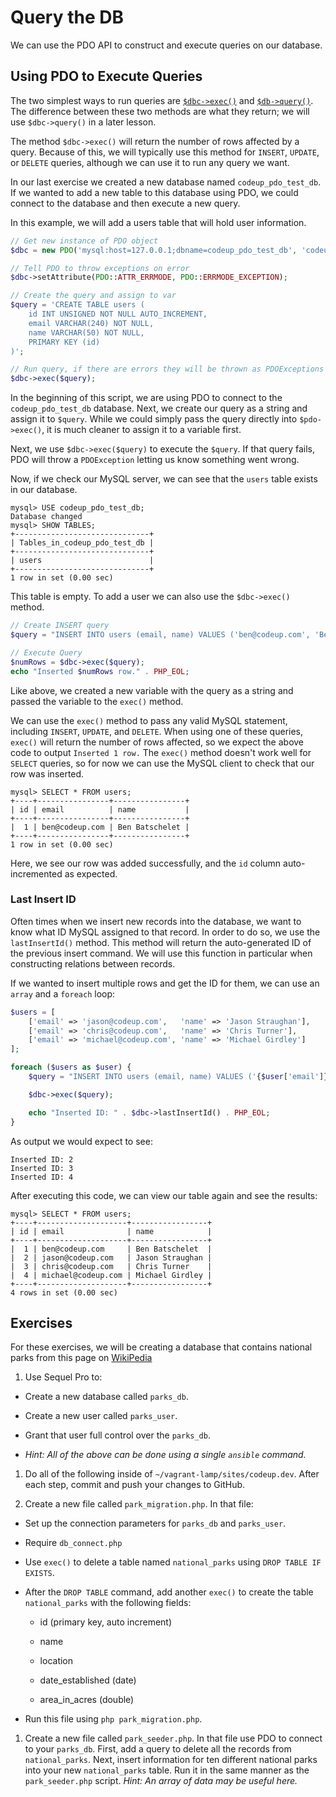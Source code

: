# Query the DB

We can use the PDO API to construct and execute queries on our database.

## Using PDO to Execute Queries

The two simplest ways to run queries are [`$dbc->exec()`](http://www.php.net/manual/en/pdo.exec.php) and [`$db->query()`](http://www.php.net/manual/en/pdo.query.php).  The difference between these two methods are what they return; we will use `$dbc->query()` in a later lesson.

The method `$dbc->exec()` will return the number of rows affected by a query.  Because of this, we will typically use this method for `INSERT`, `UPDATE`, or `DELETE` queries, although we can use it to run any query we want.

In our last exercise we created a new database named `codeup_pdo_test_db`.  If we wanted to add a new table to this database using PDO, we could connect to the database and then execute a new query.

In this example, we will add a users table that will hold user information.

~~~php
// Get new instance of PDO object
$dbc = new PDO('mysql:host=127.0.0.1;dbname=codeup_pdo_test_db', 'codeup', 'password');

// Tell PDO to throw exceptions on error
$dbc->setAttribute(PDO::ATTR_ERRMODE, PDO::ERRMODE_EXCEPTION);

// Create the query and assign to var
$query = 'CREATE TABLE users (
    id INT UNSIGNED NOT NULL AUTO_INCREMENT,
    email VARCHAR(240) NOT NULL,
    name VARCHAR(50) NOT NULL,
    PRIMARY KEY (id)
)';

// Run query, if there are errors they will be thrown as PDOExceptions
$dbc->exec($query);
~~~

In the beginning of this script, we are using PDO to connect to the `codeup_pdo_test_db` database.  Next, we create our query as a string and assign it to `$query`.  While we could simply pass the query directly into `$pdo->exec()`, it is much cleaner to assign it to a variable first.

Next, we use `$dbc->exec($query)` to execute the `$query`.  If that query fails, PDO will throw a `PDOException` letting us know something went wrong.

Now, if we check our MySQL server, we can see that the `users` table exists in our database.

    mysql> USE codeup_pdo_test_db;
    Database changed
    mysql> SHOW TABLES;
    +------------------------------+
    | Tables_in_codeup_pdo_test_db |
    +------------------------------+
    | users                        |
    +------------------------------+
    1 row in set (0.00 sec)

This table is empty. To add a user we can also use the `$dbc->exec()` method.

~~~php
// Create INSERT query
$query = "INSERT INTO users (email, name) VALUES ('ben@codeup.com', 'Ben Batschelet')";

// Execute Query
$numRows = $dbc->exec($query);
echo "Inserted $numRows row." . PHP_EOL;
~~~

Like above, we created a new variable with the query as a string and passed the variable to the `exec()` method.

We can use the `exec()` method to pass any valid MySQL statement, including `INSERT`, `UPDATE`, and `DELETE`.  When using one of these queries, `exec()` will return the number of rows affected, so we expect the above code to output `Inserted 1 row.`  The `exec()` method doesn't work well for `SELECT` queries, so for now we can use the MySQL client to check that our row was inserted.

    mysql> SELECT * FROM users;
    +----+----------------+----------------+
    | id | email          | name           |
    +----+----------------+----------------+
    |  1 | ben@codeup.com | Ben Batschelet |
    +----+----------------+----------------+
    1 row in set (0.00 sec)

Here, we see our row was added successfully, and the `id` column auto-incremented as expected.

### Last Insert ID

Often times when we insert new records into the database, we want to know what ID MySQL assigned to that record. In order to do so, we use the `lastInsertId()` method. This method will return the auto-generated ID of the previous insert command. We will use this function in particular when constructing relations between records.

If we wanted to insert multiple rows and get the ID for them, we can use an `array` and a `foreach` loop:

~~~php
$users = [
    ['email' => 'jason@codeup.com',   'name' => 'Jason Straughan'],
    ['email' => 'chris@codeup.com',   'name' => 'Chris Turner'],
    ['email' => 'michael@codeup.com', 'name' => 'Michael Girdley']
];

foreach ($users as $user) {
    $query = "INSERT INTO users (email, name) VALUES ('{$user['email']}', '{$user['name']}')";

    $dbc->exec($query);

    echo "Inserted ID: " . $dbc->lastInsertId() . PHP_EOL;
}
~~~

As output we would expect to see:

    Inserted ID: 2
    Inserted ID: 3
    Inserted ID: 4

After executing this code, we can view our table again and see the results:

    mysql> SELECT * FROM users;
    +----+--------------------+-----------------+
    | id | email              | name            |
    +----+--------------------+-----------------+
    |  1 | ben@codeup.com     | Ben Batschelet  |
    |  2 | jason@codeup.com   | Jason Straughan |
    |  3 | chris@codeup.com   | Chris Turner    |
    |  4 | michael@codeup.com | Michael Girdley |
    +----+--------------------+-----------------+
    4 rows in set (0.00 sec)

## Exercises

For these exercises, we will be creating a database that contains national parks from this page on [WikiPedia](http://en.wikipedia.org/wiki/List_of_national_parks_of_the_United_States)

1. Use Sequel Pro to:

  - Create a new database called `parks_db`.

  - Create a new user called `parks_user`.

  - Grant that user full control over the `parks_db`.

  - *Hint: All of the above can be done using a single `ansible` command.*

1. Do all of the following inside of `~/vagrant-lamp/sites/codeup.dev`. After each step, commit and push your changes to GitHub.

1. Create a new file called `park_migration.php`. In that file:

  - Set up the connection parameters for `parks_db` and `parks_user`.

  - Require `db_connect.php`

  - Use `exec()` to delete a table named `national_parks` using `DROP TABLE IF EXISTS`.

  - After the `DROP TABLE` command, add another `exec()` to create the table `national_parks` with the following fields:
    - id (primary key, auto increment)

    - name

    - location

    - date_established (date)

    - area_in_acres (double)

  - Run this file using `php park_migration.php`.

1. Create a new file called `park_seeder.php`. In that file use PDO to connect to your `parks_db`. First, add a query to delete all the records from `national_parks`. Next, insert information for ten different national parks into your new `national_parks` table. Run it in the same manner as the `park_seeder.php` script. *Hint: An array of data may be useful here.*
